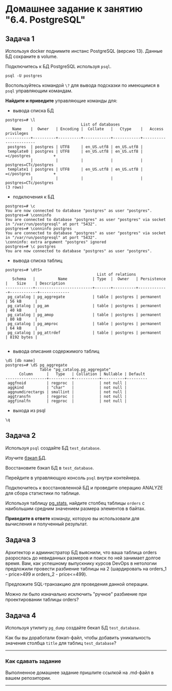 # Домашнее задание к занятию "6.4. PostgreSQL"

## Задача 1

Используя docker поднимите инстанс PostgreSQL (версию 13). Данные БД сохраните в volume.

Подключитесь к БД PostgreSQL используя `psql`.
```
psql -U postgres
```

Воспользуйтесь командой `\?` для вывода подсказки по имеющимся в `psql` управляющим командам.

**Найдите и приведите** управляющие команды для:
- вывода списка БД
```
postgres=# \l
                                 List of databases
   Name    |  Owner   | Encoding |  Collate   |   Ctype    |   Access privileges
-----------+----------+----------+------------+------------+-----------------------
 postgres  | postgres | UTF8     | en_US.utf8 | en_US.utf8 |
 template0 | postgres | UTF8     | en_US.utf8 | en_US.utf8 | =c/postgres          +
           |          |          |            |            | postgres=CTc/postgres
 template1 | postgres | UTF8     | en_US.utf8 | en_US.utf8 | =c/postgres          +
           |          |          |            |            | postgres=CTc/postgres
(3 rows)

```
- подключения к БД
```
postgres=# \c
You are now connected to database "postgres" as user "postgres".
postgres=# \conninfo
You are connected to database "postgres" as user "postgres" via socket in "/var/run/postgresql" at port "5432".
postgres=# \conninfo postgres
You are connected to database "postgres" as user "postgres" via socket in "/var/run/postgresql" at port "5432".
\conninfo: extra argument "postgres" ignored
postgres=# \c postgres
You are now connected to database "postgres" as user "postgres".

```
- вывода списка таблиц
```
postgres=# \dtS+
                                        List of relations
   Schema   |          Name           | Type  |  Owner   | Persistence |    Size    | Description
------------+-------------------------+-------+----------+-------------+------------+-------------
 pg_catalog | pg_aggregate            | table | postgres | permanent   | 56 kB      |
 pg_catalog | pg_am                   | table | postgres | permanent   | 40 kB      |
 pg_catalog | pg_amop                 | table | postgres | permanent   | 80 kB      |
 pg_catalog | pg_amproc               | table | postgres | permanent   | 64 kB      |
 pg_catalog | pg_attrdef              | table | postgres | permanent   | 8192 bytes |


```
- вывода описания содержимого таблиц
```
\dS [db name]
postgres=# \dS pg_aggregate
               Table "pg_catalog.pg_aggregate"
      Column      |   Type   | Collation | Nullable | Default
------------------+----------+-----------+----------+---------
 aggfnoid         | regproc  |           | not null |
 aggkind          | "char"   |           | not null |
 aggnumdirectargs | smallint |           | not null |
 aggtransfn       | regproc  |           | not null |
 aggfinalfn       | regproc  |           | not null |

```
- выхода из psql
```
\q
```
## Задача 2

Используя `psql` создайте БД `test_database`.

Изучите [бэкап БД](https://github.com/netology-code/virt-homeworks/tree/master/06-db-04-postgresql/test_data).

Восстановите бэкап БД в `test_database`.

Перейдите в управляющую консоль `psql` внутри контейнера.

Подключитесь к восстановленной БД и проведите операцию ANALYZE для сбора статистики по таблице.

Используя таблицу [pg_stats](https://postgrespro.ru/docs/postgresql/12/view-pg-stats), найдите столбец таблицы `orders` 
с наибольшим средним значением размера элементов в байтах.

**Приведите в ответе** команду, которую вы использовали для вычисления и полученный результат.

## Задача 3

Архитектор и администратор БД выяснили, что ваша таблица orders разрослась до невиданных размеров и
поиск по ней занимает долгое время. Вам, как успешному выпускнику курсов DevOps в нетологии предложили
провести разбиение таблицы на 2 (шардировать на orders_1 - price>499 и orders_2 - price<=499).

Предложите SQL-транзакцию для проведения данной операции.

Можно ли было изначально исключить "ручное" разбиение при проектировании таблицы orders?

## Задача 4

Используя утилиту `pg_dump` создайте бекап БД `test_database`.

Как бы вы доработали бэкап-файл, чтобы добавить уникальность значения столбца `title` для таблиц `test_database`?

---

### Как cдавать задание

Выполненное домашнее задание пришлите ссылкой на .md-файл в вашем репозитории.

---
